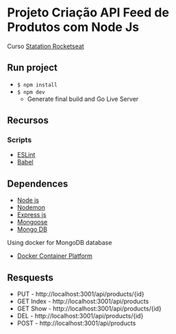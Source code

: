 
# Projeto Criação API Feed de Produtos com Node Js

Curso [Statation Rocketseat](station.rocketseat.com.br)

## Run project
- `$ npm install`
- `$ npm dev`
    - Generate final build and Go Live Server

## Recursos
### Scripts
- [ESLint](https://eslint.org/)
- [Babel](https://babeljs.io/)

## Dependences
- [Node js](https://nodejs.org/en/)
- [Nodemon](https://nodemon.io/)
- [Express js](https://expressjs.com/pt-br/) 
- [Mongoose](https://mongoosejs.com/) 
- [Mongo DB](https://www.mongodb.com/)

Using docker for MongoDB database
- [Docker Container Platform](https://www.docker.com/)

## Resquests
- PUT - http://localhost:3001/api/products/{id}
- GET Index - http://localhost:3001/api/products
- GET Show - http://localhost:3001/api/products/{id}
- DEL - http://localhost:3001/api/products/{id}
- POST - http://localhost:3001/api/products